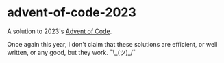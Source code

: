 # advent-of-code-2023

A solution to 2023's [Advent of Code](https://adventofcode.com/2023).

Once again this year, I don't claim that these solutions are efficient, or well written, or any good, but they work. ¯\\\_(ツ)_/¯
